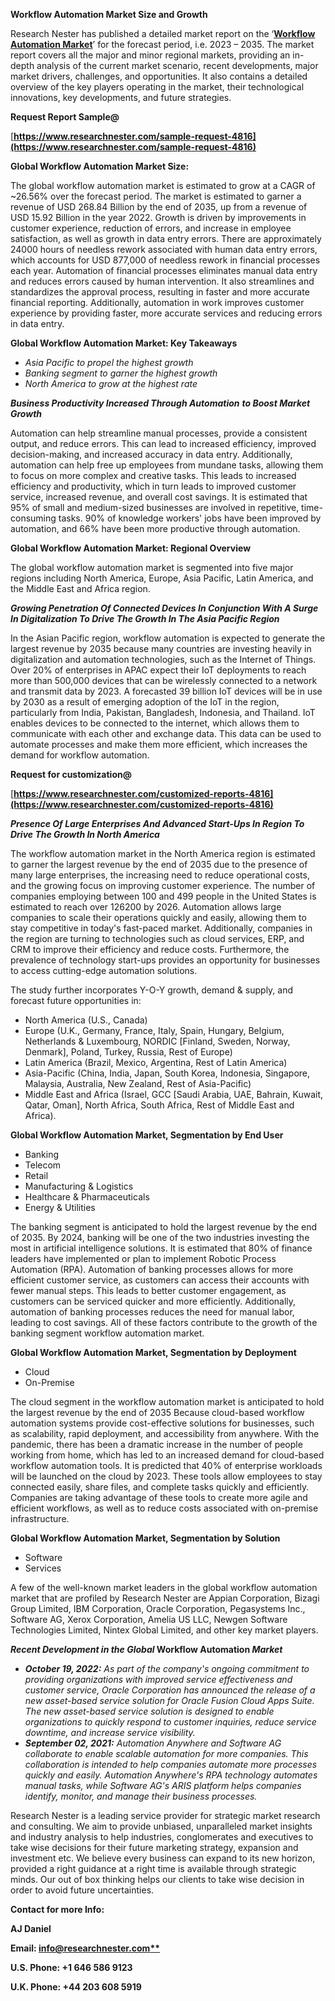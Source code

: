 ﻿**Workflow Automation Market Size and Growth**

Research Nester has published a detailed market report on the ‘[**Workflow Automation Market**](https://www.researchnester.com/reports/workflow-automation-market/4816)’ for the forecast period, i.e. 2023 – 2035. The market report covers all the major and minor regional markets, providing an in-depth analysis of the current market scenario, recent developments, major market drivers, challenges, and opportunities. It also contains a detailed overview of the key players operating in the market, their technological innovations, key developments, and future strategies.

**Request Report Sample@** 

[**https://www.researchnester.com/sample-request-4816](https://www.researchnester.com/sample-request-4816)** 

**Global Workflow Automation Market Size:**

The global workflow automation market is estimated to grow at a CAGR of ~26.56% over the forecast period. The market is estimated to garner a revenue of USD 268.84 Billion by the end of 2035, up from a revenue of USD 15.92 Billion in the year 2022. Growth is driven by improvements in customer experience, reduction of errors, and increase in employee satisfaction, as well as growth in data entry errors. There are approximately 24000 hours of needless rework associated with human data entry errors, which accounts for USD 877,000 of needless rework in financial processes each year. Automation of financial processes eliminates manual data entry and reduces errors caused by human intervention. It also streamlines and standardizes the approval process, resulting in faster and more accurate financial reporting. Additionally, automation in work improves customer experience by providing faster, more accurate services and reducing errors in data entry. 

**Global Workflow Automation Market: Key Takeaways** 

- *Asia Pacific to propel the highest growth*
- *Banking segment to garner the highest growth*
- *North America to grow at the highest rate* 

***Business Productivity Increased Through Automation*** ***to Boost Market Growth***

Automation can help streamline manual processes, provide a consistent output, and reduce errors. This can lead to increased efficiency, improved decision-making, and increased accuracy in data entry. Additionally, automation can help free up employees from mundane tasks, allowing them to focus on more complex and creative tasks. This leads to increased efficiency and productivity, which in turn leads to improved customer service, increased revenue, and overall cost savings. It is estimated that 95% of small and medium-sized businesses are involved in repetitive, time-consuming tasks. 90% of knowledge workers' jobs have been improved by automation, and 66% have been more productive through automation.

**Global Workflow Automation Market: Regional Overview**

The global workflow automation market is segmented into five major regions including North America, Europe, Asia Pacific, Latin America, and the Middle East and Africa region. 

***Growing Penetration Of Connected Devices In Conjunction With A Surge In Digitalization To Drive The Growth In The Asia Pacific Region***

In the Asian Pacific region, workflow automation is expected to generate the largest revenue by 2035 because many countries are investing heavily in digitalization and automation technologies, such as the Internet of Things. Over 20% of enterprises in APAC expect their IoT deployments to reach more than 500,000 devices that can be wirelessly connected to a network and transmit data by 2023. A forecasted 39 billion IoT devices will be in use by 2030 as a result of emerging adoption of the IoT in the region, particularly from India, Pakistan, Bangladesh, Indonesia, and Thailand. IoT enables devices to be connected to the internet, which allows them to communicate with each other and exchange data. This data can be used to automate processes and make them more efficient, which increases the demand for workflow automation.

**Request for customization@**  

[**https://www.researchnester.com/customized-reports-4816](https://www.researchnester.com/customized-reports-4816)** 

***Presence Of Large Enterprises And Advanced Start-Ups In Region To Drive The Growth In North America*** 

The workflow automation market in the North America region is estimated to garner the largest revenue by the end of 2035 due to the presence of many large enterprises, the increasing need to reduce operational costs, and the growing focus on improving customer experience. The number of companies employing between 100 and 499 people in the United States is estimated to reach over 126200 by 2026. Automation allows large companies to scale their operations quickly and easily, allowing them to stay competitive in today's fast-paced market. Additionally, companies in the region are turning to technologies such as cloud services, ERP, and CRM to improve their efficiency and reduce costs. Furthermore, the prevalence of technology start-ups provides an opportunity for businesses to access cutting-edge automation solutions. 

The study further incorporates Y-O-Y growth, demand & supply, and forecast future opportunities in:  

- North America (U.S., Canada)  
- Europe (U.K., Germany, France, Italy, Spain, Hungary, Belgium, Netherlands & Luxembourg, NORDIC [Finland, Sweden, Norway, Denmark], Poland, Turkey, Russia, Rest of Europe)  
- Latin America (Brazil, Mexico, Argentina, Rest of Latin America)  
- Asia-Pacific (China, India, Japan, South Korea, Indonesia, Singapore, Malaysia, Australia, New Zealand, Rest of Asia-Pacific)  
- Middle East and Africa (Israel, GCC [Saudi Arabia, UAE, Bahrain, Kuwait, Qatar, Oman], North Africa, South Africa, Rest of Middle East and Africa). 

**Global Workflow Automation Market, Segmentation by End User**

- Banking
- Telecom
- Retail
- Manufacturing & Logistics
- Healthcare & Pharmaceuticals
- Energy & Utilities

The banking segment is anticipated to hold the largest revenue by the end of 2035. By 2024, banking will be one of the two industries investing the most in artificial intelligence solutions. It is estimated that 80% of finance leaders have implemented or plan to implement Robotic Process Automation (RPA). Automation of banking processes allows for more efficient customer service, as customers can access their accounts with fewer manual steps. This leads to better customer engagement, as customers can be serviced quicker and more efficiently. Additionally, automation of banking processes reduces the need for manual labor, leading to cost savings. All of these factors contribute to the growth of the banking segment workflow automation market. 

**Global Workflow Automation Market, Segmentation by Deployment**

- Cloud
- On-Premise

The cloud segment in the workflow automation market is anticipated to hold the largest revenue by the end of 2035 Because cloud-based workflow automation systems provide cost-effective solutions for businesses, such as scalability, rapid deployment, and accessibility from anywhere. With the pandemic, there has been a dramatic increase in the number of people working from home, which has led to an increased demand for cloud-based workflow automation tools. It is predicted that 40% of enterprise workloads will be launched on the cloud by 2023. These tools allow employees to stay connected easily, share files, and complete tasks quickly and efficiently. Companies are taking advantage of these tools to create more agile and efficient workflows, as well as to reduce costs associated with on-premise infrastructure. 

**Global Workflow Automation Market, Segmentation by Solution**

- Software
- Services

A few of the well-known market leaders in the global workflow automation market that are profiled by Research Nester are Appian Corporation, Bizagi Group Limited, IBM Corporation, Oracle Corporation, Pegasystems Inc., Software AG, Xerox Corporation, Amelia US LLC, Newgen Software Technologies Limited, Nintex Global Limited, and other key market players. 

***Recent Development in the Global* Workflow Automation *Market***

- ***October 19, 2022:** As part of the company's ongoing commitment to providing organizations with improved service effectiveness and customer service, Oracle Corporation has announced the release of a new asset-based service solution for Oracle Fusion Cloud Apps Suite. The new asset-based service solution is designed to enable organizations to quickly respond to customer inquiries, reduce service downtime, and increase service visibility.*
- ***September 02, 2021:** Automation Anywhere and Software AG collaborate to enable scalable automation for more companies. This collaboration is intended to help companies automate more processes quickly and easily. Automation Anywhere's RPA technology automates manual tasks, while Software AG's ARIS platform helps companies identify, monitor, and manage their business processes.*

Research Nester is a leading service provider for strategic market research and consulting. We aim to provide unbiased, unparalleled market insights and industry analysis to help industries, conglomerates and executives to take wise decisions for their future marketing strategy, expansion and investment etc. We believe every business can expand to its new horizon, provided a right guidance at a right time is available through strategic minds. Our out of box thinking helps our clients to take wise decision in order to avoid future uncertainties.

**Contact for more Info:**

**AJ Daniel**

**Email: [info@researchnester.com**](mailto:info@researchnester.com)**

**U.S. Phone: +1 646 586 9123** 

**U.K. Phone: +44 203 608 5919**

